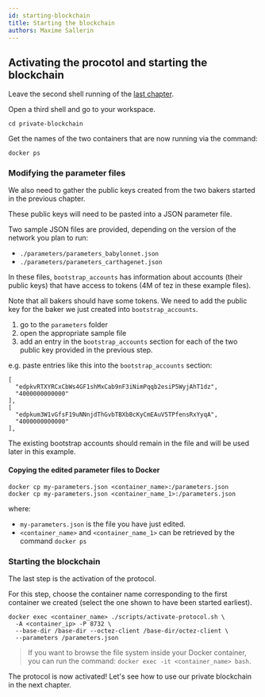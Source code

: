 ```yaml
---
id: starting-blockchain
title: Starting the blockchain
authors: Maxime Sallerin
---
```



## Activating the procotol and starting the blockchain

Leave the second shell running of the [last chapter](/private/genesis).

Open a third shell and go to your workspace.

```
cd private-blockchain
```

Get the names of the two containers that are now running via the command:

```shell
docker ps
```

### Modifying the parameter files

We also need to gather the public keys created from the two bakers started in the previous chapter. 

These public keys will need to be pasted into a JSON parameter file.

Two sample JSON files are provided, depending on the version of the network you plan to run:

- `./parameters/parameters_babylonnet.json`
- `./parameters/parameters_carthagenet.json`

In these files, `bootstrap_accounts` has information about accounts (their public keys) that have access to tokens (4M of tez in these example files). 

Note that all bakers should have some tokens. We need to add the public key for the baker we just created into `bootstrap_accounts`.

1. go to the `parameters` folder
2. open the appropriate sample file
3. add an entry in the `bootstrap_accounts` section for each of the two public key provided in the previous step.

e.g. paste entries like this into the `bootstrap_accounts` section:

```shell
[
  "edpkvRTXYRCxCbWs4GF1shMxCab9nF3iNimPqqb2esiP5WyjAhT1dz",
  "4000000000000"
],
[
  "edpkum3W1vGfsF19uNNnjdThGvbTBXbBcKyCmEAuV5TPfensRxYyqA",
  "4000000000000"
],
```

The existing bootstrap accounts should remain in the file and will be used later in this example.

#### Copying the edited parameter files to Docker

```shell
docker cp my-parameters.json <container_name>:/parameters.json
docker cp my-parameters.json <container_name_1>:/parameters.json
```

where:
- `my-parameters.json` is the file you have just edited. 
- `<container_name>` and `<container_name_1>` can be retrieved by the command `docker ps`

### Starting the blockchain

The last step is the activation of the protocol.

For this step, choose the container name corresponding to the first container we created (select the one shown to have been started earliest).

```shell
docker exec <container_name> ./scripts/activate-protocol.sh \
  -A <container_ip> -P 8732 \
  --base-dir /base-dir --octez-client /base-dir/octez-client \
  --parameters /parameters.json
```

> If you want to browse the file system inside your Docker container, you can run the command: `docker exec -it <container_name> bash`.

The protocol is now activated! Let's see how to use our private blockchain in the next chapter.






